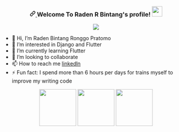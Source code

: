 <h3 align="center">
 <a id="user-content---welcome-to-abdul-azis-al-ayubbi-profile--" class="anchor" aria-hidden="true" href="#--welcome-to-raden-r-bintang-profile--">
  <svg class="octicon octicon-link" viewBox="0 0 16 16" version="1.1" width="16" height="16" aria-hidden="true"><path fill-rule="evenodd" d="M7.775 3.275a.75.75 0 001.06 1.06l1.25-1.25a2 2 0 112.83 2.83l-2.5 2.5a2 2 0 01-2.83 0 .75.75 0 00-1.06 1.06 3.5 3.5 0 004.95 0l2.5-2.5a3.5 3.5 0 00-4.95-4.95l-1.25 1.25zm-4.69 9.64a2 2 0 010-2.83l2.5-2.5a2 2 0 012.83 0 .75.75 0 001.06-1.06 3.5 3.5 0 00-4.95 0l-2.5 2.5a3.5 3.5 0 004.95 4.95l1.25-1.25a.75.75 0 00-1.06-1.06l-1.25 1.25a2 2 0 01-2.83 0z"></path>
  </svg>
 </a>
  Welcome To Raden R Bintang's profile!
  <a target="_blank" rel="noopener noreferrer" href="https://camo.githubusercontent.com/e8e7b06ecf583bc040eb60e44eb5b8e0ecc5421320a92929ce21522dbc34c891/68747470733a2f2f6d656469612e67697068792e636f6d2f6d656469612f6876524a434c467a6361737252346961377a2f67697068792e676966"><img src="https://camo.githubusercontent.com/e8e7b06ecf583bc040eb60e44eb5b8e0ecc5421320a92929ce21522dbc34c891/68747470733a2f2f6d656469612e67697068792e636f6d2f6d656469612f6876524a434c467a6361737252346961377a2f67697068792e676966" width="28" data-canonical-src="https://media.giphy.com/media/hvRJCLFzcasrR4ia7z/giphy.gif" style="max-width: 100%;"></a>
</h3>

<p align="center">
  <a href="https://github.com/DenverCoder1/readme-typing-svg">
   <img src="https://readme-typing-svg.herokuapp.com?color=%2336BCF7&lines=Self-taught+Backend+Programmer;Interest+in+Python+Data+Science;Full-Stack+web+and+Android+Developer;Rest+API+Programmer;2%2B+years+of+experience" data-canonical-src="https://readme-typing-svg.herokuapp.com?color=%2336BCF7&lines=Self-taught+Backend+Programmer;Interest+in+Python+Data+Science;Full-Stack+web+and+Android+Developer;Rest+API+Programmer;2%2B+years+of+experience" style="max-width: 100%;">
 </a>

</p>

- 👋 Hi, I’m Raden Bintang Ronggo Pratomo
- 👀 I’m interested in Django and Flutter
- 🌱 I’m currently learning Flutter
- 💞️ I’m looking to collaborate 
- 📫 How to reach me <a href="https://www.linkedin.com/in/bintang-pratomo-943646206/">linkedln</a>
- <g-emoji class="g-emoji" alias="zap" fallback-src="https://github.githubassets.com/images/icons/emoji/unicode/26a1.png">⚡</g-emoji> Fun fact: I spend more than 6 hours per days for trains myself to improve my writing code
 <div align="center">
   <img src="https://media3.giphy.com/media/ln7z2eWriiQAllfVcn/200w.webp" width="100">
   <img src="https://i.giphy.com/media/LMt9638dO8dftAjtco/200.webp" width="100">
   <img src="https://maxmautner.com/public/images/django.gif" width="100">
 </div>
 
<!---
bintangx1902/bintangx1902 is a ✨ special ✨ repository because its `README.md` (this file) appears on your GitHub profile.
You can click the Preview link to take a look at your changes.
--->

